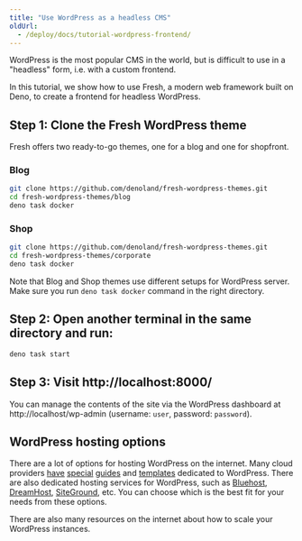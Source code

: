 ```yaml
---
title: "Use WordPress as a headless CMS"
oldUrl:
  - /deploy/docs/tutorial-wordpress-frontend/
---
```


WordPress is the most popular CMS in the world, but is difficult to use in a
"headless" form, i.e. with a custom frontend.

In this tutorial, we show how to use Fresh, a modern web framework built on
Deno, to create a frontend for headless WordPress.

## Step 1: Clone the Fresh WordPress theme

Fresh offers two ready-to-go themes, one for a blog and one for shopfront.

### Blog

```bash
git clone https://github.com/denoland/fresh-wordpress-themes.git
cd fresh-wordpress-themes/blog
deno task docker
```

### Shop

```bash
git clone https://github.com/denoland/fresh-wordpress-themes.git
cd fresh-wordpress-themes/corporate
deno task docker
```

Note that Blog and Shop themes use different setups for WordPress server. Make
sure you run `deno task docker` command in the right directory.

## Step 2: Open another terminal in the same directory and run:

```sh
deno task start
```

## Step 3: Visit http://localhost:8000/

You can manage the contents of the site via the WordPress dashboard at
http://localhost/wp-admin (username: `user`, password: `password`).

## WordPress hosting options

There are a lot of options for hosting WordPress on the internet. Many cloud
providers
[have](https://aws.amazon.com/getting-started/hands-on/launch-a-wordpress-website/)
[special](https://cloud.google.com/wordpress)
[guides](https://learn.microsoft.com/en-us/azure/app-service/quickstart-wordpress)
and
[templates](https://console.cloud.google.com/marketplace/product/click-to-deploy-images/wordpress)
dedicated to WordPress. There are also dedicated hosting services for WordPress,
such as [Bluehost](https://www.bluehost.com/),
[DreamHost](https://www.dreamhost.com/),
[SiteGround](https://www.siteground.com/), etc. You can choose which is the best
fit for your needs from these options.

There are also many resources on the internet about how to scale your WordPress
instances.
